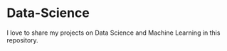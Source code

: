 # Data-Science
I love to share my projects on Data Science and Machine Learning in this repository.
